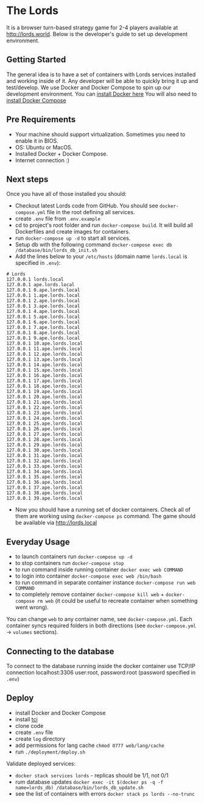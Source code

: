 # The Lords

It is a browser turn-based strategy game for 2-4 players available at <http://lords.world>. Below is the developer's guide to set up development environment.

Getting Started
---------------

The general idea is to have a set of containers with Lords services installed and working inside of it. Any developer will be able to quickly bring it up and test/develop.
We use Docker and Docker Compose to spin up our development environment.
You can [install Docker here](https://docs.docker.com/engine/installation/linux/ubuntu/)
You will also need to [install Docker Compose](https://docs.docker.com/compose/install/)

Pre Requirements
---------------

- Your machine should support virtualization. Sometimes you need to enable it in BIOS.
- OS: Ubuntu or MacOS.
- Installed Docker + Docker Compose.
- Internet connection :)

Next steps
---------------

Once you have all of those installed you should:
- Checkout latest Lords code from GitHub. You should see `docker-compose.yml` file in the root defining all services.
- create `.env` file from `.env.example`
- cd to project's root folder and run `docker-compose build`. It will build all Dockerfiles and create images for containers.
- run `docker-compose up -d` to start all services.
- Setup db with the following command `docker-compose exec db /database/bin/lords_db_init.sh`
- Add the lines below to your `/etc/hosts` (domain name `lords.local` is specified in `.env`):
```
# Lords
127.0.0.1 lords.local
127.0.0.1 ape.lords.local
127.0.0.1 0.ape.lords.local
127.0.0.1 1.ape.lords.local
127.0.0.1 2.ape.lords.local
127.0.0.1 3.ape.lords.local
127.0.0.1 4.ape.lords.local
127.0.0.1 5.ape.lords.local
127.0.0.1 6.ape.lords.local
127.0.0.1 7.ape.lords.local
127.0.0.1 8.ape.lords.local
127.0.0.1 9.ape.lords.local
127.0.0.1 10.ape.lords.local
127.0.0.1 11.ape.lords.local
127.0.0.1 12.ape.lords.local
127.0.0.1 13.ape.lords.local
127.0.0.1 14.ape.lords.local
127.0.0.1 15.ape.lords.local
127.0.0.1 16.ape.lords.local
127.0.0.1 17.ape.lords.local
127.0.0.1 18.ape.lords.local
127.0.0.1 19.ape.lords.local
127.0.0.1 20.ape.lords.local
127.0.0.1 21.ape.lords.local
127.0.0.1 22.ape.lords.local
127.0.0.1 23.ape.lords.local
127.0.0.1 24.ape.lords.local
127.0.0.1 25.ape.lords.local
127.0.0.1 26.ape.lords.local
127.0.0.1 27.ape.lords.local
127.0.0.1 28.ape.lords.local
127.0.0.1 29.ape.lords.local
127.0.0.1 30.ape.lords.local
127.0.0.1 31.ape.lords.local
127.0.0.1 32.ape.lords.local
127.0.0.1 33.ape.lords.local
127.0.0.1 34.ape.lords.local
127.0.0.1 35.ape.lords.local
127.0.0.1 36.ape.lords.local
127.0.0.1 37.ape.lords.local
127.0.0.1 38.ape.lords.local
127.0.0.1 39.ape.lords.local
```
- Now you should have a running set of docker containers. Check all of them are working using `docker-compose ps` command. The game should be available via http://lords.local

Everyday Usage
---------------
- to launch containers run `docker-compose up -d`
- to stop containers run `docker-compose stop`
- to run command inside running container `docker exec web COMMAND`
- to login into container `docker-compose exec web /bin/bash`
- to run command in separate container instance `docker-compose run web COMMAND`
- to completely remove container `docker-compose kill web` + `docker-compose rm web` (it could be useful to recreate container when something went wrong).


You can change `web` to any container name, see `docker-compose.yml`.
Each container syncs required folders in both directions (see `docker-compose.yml` -> `volumes` sections).

Connecting to the database
---------------
To connect to the database running inside the docker container use TCP/IP connection localhost:3306 user:root, password:root (password specified in `.env`)

Deploy
---------------
- install Docker and Docker Compose
- install [tci](https://github.com/sergey-koba-mobidev/tci/releases/tag/latest)
- clone code
- create `.env` file
- create `log` directory
- add permissions for lang cache `chmod 0777 web/lang/cache`
- run `./deployment/deploy.sh`

Validate deployed services:
- `docker stack services lords` - replicas should be 1/1, not 0/1
- rum database updates `docker exec -it $(docker ps -q -f name=lords_db) /database/bin/lords_db_update.sh`
- see the list of containers with errors `docker stack ps lords --no-trunc`


